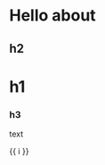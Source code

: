 # Hello about

## h2

# h1
### h3

text

<!-- <slider/> -->

<slider>
<template v-slot:view>
<carousel />
</template>
<template v-slot:msg>
    <div>
     <p>这里可以添加一些描述。同时可以使用一些预设的样式</p>
     <p>
        例如：
     </p>
     <p>
        <code>class="red"</code>
        <span class="red">red</span>
     </p>
     <p>
     <code>&lt;code&gt;code标签 &lt;/code&gt;</code> <code>code标签</code>
     </p>
    </div>
   
</template>
<template v-slot:code>
<!-- 注意这里需要上下各空一行 -->

<<< docs/.vuepress/components/carousel.vue

</template>
</slider>

<slider>
<template v-slot:view>
<carousel />
</template>

<template v-slot:code>
<!-- 注意这里需要上下各空一行 -->

<<< docs/.vuepress/components/carousel.vue

</template>
</slider>

<span v-for="i in 3">{{ i }} </span>

<!-- <<< docs/.vuepress/components/test.js

<<< docs/.vuepress/components/carousel.vue


```
<<< @/../@vuepress/components/carousel.vue
```

```
<<< @/../@vuepress/components/test.js
``` -->